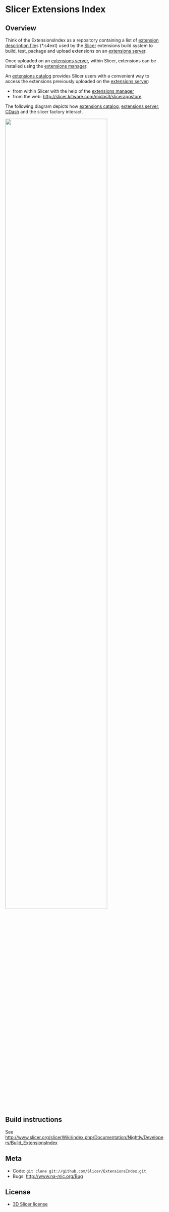 Slicer Extensions Index
=======================

Overview
--------

Think of the ExtensionsIndex as a repository containing a list of [extension description file][]s 
(*.s4ext) used by the [Slicer][] extensions build system to build, test, package and upload 
extensions on an [extensions server][].

Once uploaded on an [extensions server][], within Slicer, extensions can be installed using the [extensions manager][].

An [extensions catalog][] provides Slicer users with a convenient way to access the extensions
previously uploaded on the [extensions server][]:

* from within Slicer with the help of the [extensions manager][]
* from the web: http://slicer.kitware.com/midas3/slicerappstore

The following diagram depicts how [extensions catalog][], [extensions server][], [CDash][] and the 
slicer factory interact.

<img width="80%" src="http://www.slicer.org/slicerWiki/images/a/ab/Extensions-Index-to-Catalog-cycle.png"/>

Build instructions
------------------

See http://www.slicer.org/slicerWiki/index.php/Documentation/Nightly/Developers/Build_ExtensionsIndex

Meta
----

* Code: `git clone git://github.com/Slicer/ExtensionsIndex.git`
* Bugs: http://www.na-mic.org/Bug

License
-------

* [3D Slicer license](http://viewvc.slicer.org/viewvc.cgi/Slicer4/trunk/License.txt?view=co)


[CDash]: http://slicer.cdash.org/index.php?project=Slicer4
[slicer]: http://slicer.org
[slicer extensions server]: http://www.slicer.org/slicerWiki/index.php/Documentation/Nightly/Developers/Extensions/Server
[extensions manager]: http://www.slicer.org/slicerWiki/index.php/Documentation/Nightly/SlicerApplication/ExtensionsManager
[extension description file]: http://www.slicer.org/slicerWiki/index.php/Documentation/Nightly/Developers/Extensions/DescriptionFile
[extensions catalog]: http://www.slicer.org/slicerWiki/index.php/Documentation/Nightly/Extensions/Catalog
[extensions server]: http://www.slicer.org/slicerWiki/index.php/Documentation/Nightly/Developers/Extensions/Server

